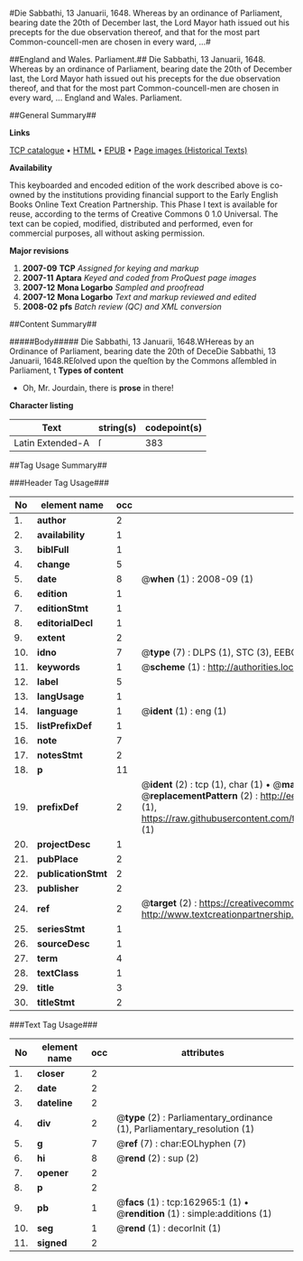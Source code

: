 #Die Sabbathi, 13 Januarii, 1648. Whereas by an ordinance of Parliament, bearing date the 20th of December last, the Lord Mayor hath issued out his precepts for the due observation thereof, and that for the most part Common-councell-men are chosen in every ward, ...#

##England and Wales. Parliament.##
Die Sabbathi, 13 Januarii, 1648. Whereas by an ordinance of Parliament, bearing date the 20th of December last, the Lord Mayor hath issued out his precepts for the due observation thereof, and that for the most part Common-councell-men are chosen in every ward, ...
England and Wales. Parliament.

##General Summary##

**Links**

[TCP catalogue](http://www.ota.ox.ac.uk/tcp/)  • 
[HTML](http://tei.it.ox.ac.uk/tcp/Texts-HTML/free/A83/A83865.html)  • 
[EPUB](http://tei.it.ox.ac.uk/tcp/Texts-EPUB/free/A83/A83865.epub) • 
[Page images (Historical Texts)](https://data.historicaltexts.jisc.ac.uk/view?pubId=eebo-99869874e&pageId=eebo-99869874e-162965-1)

**Availability**

This keyboarded and encoded edition of the
	       work described above is co-owned by the institutions
	       providing financial support to the Early English Books
	       Online Text Creation Partnership. This Phase I text is
	       available for reuse, according to the terms of Creative
	       Commons 0 1.0 Universal. The text can be copied,
	       modified, distributed and performed, even for
	       commercial purposes, all without asking permission.

**Major revisions**

1. __2007-09__ __TCP__ *Assigned for keying and markup*
1. __2007-11__ __Aptara__ *Keyed and coded from ProQuest page images*
1. __2007-12__ __Mona Logarbo__ *Sampled and proofread*
1. __2007-12__ __Mona Logarbo__ *Text and markup reviewed and edited*
1. __2008-02__ __pfs__ *Batch review (QC) and XML conversion*

##Content Summary##

#####Body#####
Die Sabbathi, 13 Januarii, 1648.WHereas by an Ordinance of Parliament, bearing
date the 20th of DeceDie Sabbathi, 13 Januarii, 1648.REſolved upon the queſtion by the Commons aſſembled in
Parliament, t
**Types of content**

  * Oh, Mr. Jourdain, there is **prose** in there!

**Character listing**


|Text|string(s)|codepoint(s)|
|---|---|---|
|Latin Extended-A|ſ|383|

##Tag Usage Summary##

###Header Tag Usage###

|No|element name|occ|attributes|
|---|---|---|---|
|1.|__author__|2||
|2.|__availability__|1||
|3.|__biblFull__|1||
|4.|__change__|5||
|5.|__date__|8| @__when__ (1) : 2008-09 (1)|
|6.|__edition__|1||
|7.|__editionStmt__|1||
|8.|__editorialDecl__|1||
|9.|__extent__|2||
|10.|__idno__|7| @__type__ (7) : DLPS (1), STC (3), EEBO-CITATION (1), PROQUEST (1), VID (1)|
|11.|__keywords__|1| @__scheme__ (1) : http://authorities.loc.gov/ (1)|
|12.|__label__|5||
|13.|__langUsage__|1||
|14.|__language__|1| @__ident__ (1) : eng (1)|
|15.|__listPrefixDef__|1||
|16.|__note__|7||
|17.|__notesStmt__|2||
|18.|__p__|11||
|19.|__prefixDef__|2| @__ident__ (2) : tcp (1), char (1)  •  @__matchPattern__ (2) : ([0-9\-]+):([0-9IVX]+) (1), (.+) (1)  •  @__replacementPattern__ (2) : http://eebo.chadwyck.com/downloadtiff?vid=$1&page=$2 (1), https://raw.githubusercontent.com/textcreationpartnership/Texts/master/tcpchars.xml#$1 (1)|
|20.|__projectDesc__|1||
|21.|__pubPlace__|2||
|22.|__publicationStmt__|2||
|23.|__publisher__|2||
|24.|__ref__|2| @__target__ (2) : https://creativecommons.org/publicdomain/zero/1.0/ (1), http://www.textcreationpartnership.org/docs/. (1)|
|25.|__seriesStmt__|1||
|26.|__sourceDesc__|1||
|27.|__term__|4||
|28.|__textClass__|1||
|29.|__title__|3||
|30.|__titleStmt__|2||


###Text Tag Usage###

|No|element name|occ|attributes|
|---|---|---|---|
|1.|__closer__|2||
|2.|__date__|2||
|3.|__dateline__|2||
|4.|__div__|2| @__type__ (2) : Parliamentary_ordinance (1), Parliamentary_resolution (1)|
|5.|__g__|7| @__ref__ (7) : char:EOLhyphen (7)|
|6.|__hi__|8| @__rend__ (2) : sup (2)|
|7.|__opener__|2||
|8.|__p__|2||
|9.|__pb__|1| @__facs__ (1) : tcp:162965:1 (1)  •  @__rendition__ (1) : simple:additions (1)|
|10.|__seg__|1| @__rend__ (1) : decorInit (1)|
|11.|__signed__|2||
